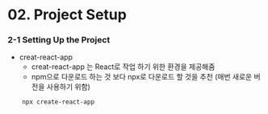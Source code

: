 # 02. Project Setup

### 2-1 Setting Up the Project

- creat-react-app
  - creat-react-app 는 React로 작업 하기 위한 환경을 제공해줌
  - npm으로 다운로드 하는 것 보다 npx로 다운로드 할 것을 추천 (매번 새로운 버전을 사용하기 위함)

```
    npx create-react-app

```
